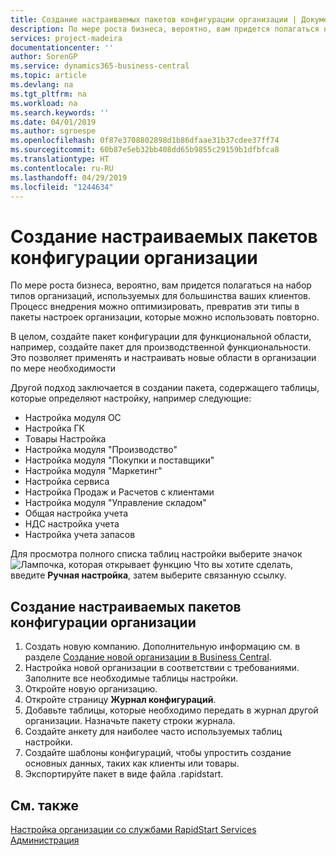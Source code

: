```yaml
---
title: Создание настраиваемых пакетов конфигурации организации | Документы Майкрософт
description: По мере роста бизнеса, вероятно, вам придется полагаться на набор типов организаций, используемых для большинства ваших клиентов. Процесс внедрения можно оптимизировать, превратив эти типы в пакеты настроек организации, которые можно использовать повторно.
services: project-madeira
documentationcenter: ''
author: SorenGP
ms.service: dynamics365-business-central
ms.topic: article
ms.devlang: na
ms.tgt_pltfrm: na
ms.workload: na
ms.search.keywords: ''
ms.date: 04/01/2019
ms.author: sgroespe
ms.openlocfilehash: 0f87e3708802898d1b86dfaae31b37cdee37ff74
ms.sourcegitcommit: 60b87e5eb32bb408dd65b9855c29159b1dfbfca8
ms.translationtype: HT
ms.contentlocale: ru-RU
ms.lasthandoff: 04/29/2019
ms.locfileid: "1244634"
---
```

# <a name="create-custom-company-configuration-packages"></a>Создание настраиваемых пакетов конфигурации организации
По мере роста бизнеса, вероятно, вам придется полагаться на набор типов организаций, используемых для большинства ваших клиентов. Процесс внедрения можно оптимизировать, превратив эти типы в пакеты настроек организации, которые можно использовать повторно.  

В целом, создайте пакет конфигурации для функциональной области, например, создайте пакет для производственной функциональности. Это позволяет применять и настраивать новые области в организации по мере необходимости  

Другой подход заключается в создании пакета, содержащего таблицы, которые определяют настройку, например следующие:  

-   Настройка модуля ОС  
-   Настройка ГК  
-   Товары Настройка  
-   Настройка модуля "Производство"  
-   Настройка модуля "Покупки и поставщики"  
-   Настройка модуля "Маркетинг"  
-   Настройка сервиса  
-   Настройка Продаж и Расчетов с клиентами  
-   Настройка модуля "Управление складом"  
-   Общая настройка учета  
-   НДС настройка учета  
-   Настройка учета запасов  

Для просмотра полного списка таблиц настройки выберите значок ![Лампочка, которая открывает функцию Что вы хотите сделать](media/ui-search/search_small.png "Что вы хотите сделать"), введите **Ручная настройка**, затем выберите связанную ссылку.  

## <a name="to-create-a-custom-company-configuration-package"></a>Создание настраиваемых пакетов конфигурации организации  
1.  Создать новую компанию. Дополнительную информацию см. в разделе [Создание новой организации в Business Central](about-new-company.md).  
3.  Настройка новой организации в соответствии с требованиями. Заполните все необходимые таблицы настройки.  
4.  Откройте новую организацию.
5. Откройте страницу **Журнал конфигураций**.  
6.  Добавьте таблицы, которые необходимо передать в журнал другой организации. Назначьте пакету строки журнала.  
7.  Создайте анкету для наиболее часто используемых таблиц настройки.  
8.  Создайте шаблоны конфигураций, чтобы упростить создание основных данных, таких как клиенты или товары.  
9.  Экспортируйте пакет в виде файла .rapidstart.  

## <a name="see-also"></a>См. также  
[Настройка организации со службами RapidStart Services](admin-set-up-a-company-with-rapidstart.md)  
[Администрация](admin-setup-and-administration.md)
